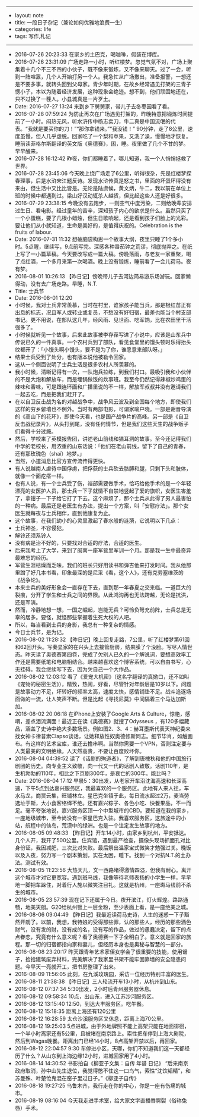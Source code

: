 - --
- layout: note
- title: 一段日子杂记（兼论如何优雅地浪费一生）
- categories: life
- tags: 写作,札记
- --
- 2016-07-26 20:23:33 在家乡的土巴克，喝咖啡，假装在博库。
- 2016-07-26 23:31:09 广场走路一小时，听红楼梦。忽觉气氛不对，广场上聚集着十几个不三不四的小伙子，既不像来锻炼，又不像来聊天。过了一会，听到一阵喧嚣，几个人开始打另一个人。我急忙从广场撤出，准备报警，一想还是不要多事，就转头回到父母家。青少年时期，在故乡经常遇见打架的三青子愣小子，本以为随着经济发展，这种现象会绝迹。想不到，他们顽固地还在，只不过换了一茬人。小县城真是一片歹土。
- Date: 2016-07-27 13:24 来到乡下舅舅家，带儿子去冬枣园看了看。
- 2016-07-28 07:59:24 为防止再次在广场遇见打架的，昨晚特意把锻炼时间提前了一小时。闷热无风，听水浒传中杨志卖刀，牛二真是中国流氓的代表。“我就是要买你的刀！”“那你拿钱来。”“我没钱！” 90分钟，走了8公里，速度虽慢，但人几乎虚脱。回家吃了一个梨和苹果，又洗了澡，慢慢地才恢复。睡前读菲格尔斯翻译的英文版《奥德赛》，困，睡。夜里做了几个不甘的梦。早早醒来。
- 2016-07-28 16:12:42 昨夜，你们都睡着了，哪儿知道，我一个人悄悄拯救了世界。
- 2016-07-28 23:45:06 今天晚上绕广场走了6公里，听得很杂，先是红楼梦探春理事，后是水浒宋江题反诗。发现水浒传真是怒之书，里面的坏蛋坏得没有来由，但生活中又比比皆是。无论是陆虞候，黄文炳，牛二，我以前在单位上班的时候中都遇到过。梁山好汉动辄杀人越货，但比起这些人还是好很多。
- 2016-07-29 23:38:15 今晚没有去跑步，一则空气中度污染，二则给晚辈安排过生日、看电影。经过童年的苦辛，深知孩子内心的欲求是什么。虽然只买了一个小蛋糕，要了几根小蜡烛，但生日歌响起，还是看到孩子们脸上的光彩。要让他们从小就知道，生命是美好的，是值得庆祝的。Celebration is the fruits of labour.
- Date: 2016-07-31 11:32 想破脑袋构思一个故事大纲，夜里只睡了1个多小时。5点醒，继续写，9点前写完。深感各种番茄钟之荒谬，彻底抛弃之。在纸上写了一小篇草稿。今天要改写成一篇大稿。傍晚落雨，与老友一家重聚，喝了点红酒，一个多月来第一次喝酒。晚上没有锻炼，睡前看了一会儿荷马。夜有梦。
- 2016-08-01 10:26:13 【昨日记】傍晚带儿子去河边简易游乐场游玩。回家懒得动，没有去广场走路。早睡，N.T.
- Title: 士兵节
- Date: 2016-08-01 12:20
- 小时候，我对士兵非常羡慕，当时在村里，谁家孩子能当兵，那是根红苗正有出息的标志，况且军人或转业或复员，不愁没有好归宿，最差也能当个村支部书记。更不用说，在部队这几年，经风雨、见世面、吃军饷，比在农田里干活强多了。
- 小时候就听见一个故事，后来此故事被李存葆写进了小说中，应该是山东兵中传说已久的一件真事。一个农村兵到了部队，看见食堂里的馒头顿时乐得抬头纹都开了：「小馒头啊小馒头，要不是为了你，谁愿意来部队呀。」
- 结果士兵受到了处分，也有版本说他被勒令回家。
- 这从一个侧面说明了士兵生活是很多农村人所羡慕的。
- 我小时候，清晰记得有一次，一队炮兵拉练，到我们村口。最吸引我和小伙伴的不是大炮和解放车，而是埋锅做饭的炊事班。我至今仍然记得辣椒炒鸡蛋的辣味和香味，可是跟连环画和广播里说的不一样，解放军叔叔并没有邀请我们一起去吃，而是把我们赶开了。
- 在以自卫反击战为名的对越战争中，战争风云波及到全国每个地方，即使我们这样的穷乡僻壤也不例外。当时有两部电影，可谓家喻户晓。一部是谢晋导演的《高山下的花环》，即使今天看，也是国产战争片的高峰。另一部是《自卫反击战纪录片》，从头打到尾，没有任何情节，但是我们这些天生的战争贩子们看得十分过瘾。
- 然后，学校来了英模报告团，讲述老山前线和猫耳洞的故事。至今还记得我们中学的老校长，用浓重的山东话说：「他们在老山前线，留下了自己的青春，还有那玫瑰色（shaï）地梦。」
- 当然，小道消息比官方宣传流传得更快。
- 有人说越南人虐待中国俘虏，把俘获的士兵砍去胳膊和腿，只剩下头和肢体，就像一个面疙瘩一样。
- 也有人说，有一个士兵受了伤，裆部需要做手术，恰巧给他手术的是一个年轻漂亮的女医护人员，那士兵一下子就情不自禁地竖起了爱的旗帜，女医生害羞了，拿钳子一下子给它打了下去。这个麻烦了，那个士兵从此得了男人最害怕的一种病。最后还是老医生有办法，提出一个方案，叫「安慰疗法」。那个女医生就每夜与士兵相伴，直到他康复为止。
- 这个故事，在我们幼小的心灵里激起了春水般的涟漪，它说明以下几点：
- 士兵神圣，不容侵犯。
- 解铃还须系铃人
- 没有病是治不好的，只要找对合适的疗法，合适的医生。
- 后来我考上了大学，来到了闽南一座军营里军训一个月。那是我一生中最奇异最难忘的经历。
- 军营生涯枯燥而乏味，我们的班长只好用读书和弹吉他来打发时间。我从他那里蹭了好几本书看，印象最深的是尼采《看，这个人》，还有克劳塞维茨的《战争论》。
- 本来士兵的美好形象会一直存在下去，直到那一年春夏之交来临。一道巨大的裂痕，分开了学生和士兵之间的界限。从此鸿沟再也无法跨越，无论是抗洪，还是军演。
- 然而，冷静地想一想，一国之崛起，岂能无兵？可怜负弩充前阵，士兵总是无辜的居多。要怪，就怪那些掌握着生死大权的人吧。
- 所以，每当看到士兵的身影，我总有一种复杂的情感。
- 今日士兵节，是为记。
- 2016-08-02 11:28:32 【昨日记】晚上回复走路，7公里，听了红楼梦第61回和62回开头。写秦显家的在兴头上去接管厨房，结果臊了个没脸。写尽人情世态。昨天读了奥德赛第四卷，完成了欠别人已久的一个解说词，要想高效率工作还是需要纸笔和电脑相结合。越来越喜欢这个博客系统，可以自由书写，心无挂碍。我会继续写下去，因为欠自己一个大作品。
- 2016-08-02 12:03:12 看了《爱宠大机密》（这名字翻译的真拗口，还不如叫《宠物的秘密生活》），精致，热闹，好看，尽管针对年龄层是10岁以下。问题是故事动力不足，坏转好的频率太高，速度太快，感情铺垫不足。战斗追逐场面做的一流，让人笑声不断。但是比起《寻找尼莫》中间隔着三个马达加斯加。
- 2016-08-02 20:06:18 在iPhone上安装了Google Arts & Culture，惊艳，感喟，差点泪流满面！最近正在读《奥德赛》就搜了Odysseus ，有120多幅藏品，涵盖了史诗中绝大多数场景。例如图2、3、4：赫耳墨斯代表天神纪委来找女神卡律普索Clapso谈话，让她释放性奴奥德修斯同志。细节毕肖，如触画布。有这样的艺术宝库，谁还去撸串啊。当然你需要一个VPN，否则注定要与人类最美的文明绝缘。人天然高贵，不要让百度败坏你。
- 2016-08-04 04:39:52 读了《话剧的殉道者》，了解到唐槐秋和他的中国旅行剧团的历史。向专业主义致敬，向一代又一代的话剧人致敬。话剧110年，是生机勃勃的110年，相比之下京剧300年，是衰亡的300年。能比吗？
- Date: 2016-08-04 17:12 早晨5：30出发，从老家开车沿沈海高速和长深高速，下午5点到达嘉兴服务区，我最喜欢的一个服务区。此地有人来人往，车水马龙，商贾云集，旺铺林立。星巴克坐镇于此，每日流水超过2万，麦当劳选址于斯，大小食客络绎不绝。还有嘉兴粽子、各色小吃、快餐果品，不一而足。毫不夸张地说，嘉兴服务区顶一个中型城市的CBD。要知道在我的家乡，一座地级城市，至今尚没有一家星巴克入驻。我喜欢服务区，这旅途中的小站，航程中的仙岛，荒漠中的绿洲。也是一个注定发生故事的地方。
- 2016-08-05 09:48:33 【昨日记】开车14小时，由家乡到杭州，平安抵达。几个人开，我开了500公里。住宾馆，遇到最严检查，摄像头现场抓面孔对比身份证，我因减肥，三次比对失败。最后祭出温家宝式微笑才勉强过关。晚饭以及入夜，努力写一个剧本策划，实在太困，睡下。找到一个对抗N.T.的土办法。测试有效。
- 2016-08-05 11:23:56 大热天儿，文一西路堵得激情四溢，但我有耐心。离开这个城市才对它更宽容。遇到斑马线，我像等待老师表扬的小学生一样，早早地一脚把车跺住，对着行人施以微笑注目礼。这就是杭州，一座斑马线前不杀生的城市。
- 2016-08-05 23:57:39 现在记下还属于今日。夜开滨江，灯火辉煌。路路通畅，地美天朗。G20给杭州镀上一层金粉，至少表面上看，是一座绝美之城。
- 2016-08-06 09:04:49 【昨日记】我最近读荷马史诗，人生的迷惑一下子豁然开朗了。以前，我想，我特娘的受得那些罪，认的那些人，经历的那些酒色财气，没有发的财，没有成的名，没有写的作品，做过的愚蠢决定，留下的点点眷恋，究竟有什么意义呢？看了奥德赛一下子全明白了。意义就是回家的旅程。那一切的归宿都指向家和妻儿，但经历本身也是奥秘与智慧的一部分。
- 2016-08-08 23:20:17 昨天跟青年艺术家侄女学会了很重要的技能，使用锯子，捡拾建筑废弃材料，完美解决了我家里书架不能牢固靠墙的安全隐患问题。今早天一亮就开工，把书房整理了出来。
- 2016-08-09 11:56:05 此刻，在九溪玫瑰园，采访一位经历特别丰富的医生。
- 2016-08-11 21:38:38 【昨日记】三人轮流开车13小时，从杭州到山东。
- 2016-08-12 07:37:34 5:30出发，2小时后青州服务器休息。
- 2016-08-12 09:58:34 10点，出山东，进入江苏沙河服务区。
- 2016-08-12 13:15:40 12:50，到达大丰服务区。吃午餐。
- 2016-08-12 15:18:35 距离上海还有120公里
- 2016-08-12 16:28:59 太仓沙溪服务区又休息，距离上海70公里。
- 2016-08-12 19:25:03 5点进城，由于外地牌照不能上高架只能在地面徘徊，一个半小时离家还有5公里，且被堵在南京路上。索性把车停到上海大剧院，然后到Wagas晚餐。距离出门已经14小时，8点高架开禁以后，再回家。
- 2016-08-12 22:04:57 9:30 车停进小区，天哪，你们不知道我们这一天都经历了什么？从山东到上海边缘12小时，进城回家用了4小时。
- 2016-08-14 14:30:52 书影拍自《柳亚子文集：自传 年谱 日记》 “后来南京政府取消，孙中山先生退位，我觉得憋不住这一口鸟气，索性“沈饮韬精”，和苏曼殊、叶楚怆鬼混在窑子里过日子。”《柳亚子自传》
- 2016-08-18 19:27:25 乌鲁木齐，我行走在你的中心，你是一座有伤痛的城市。
- 2016-08-19 08:16:04 今天我走进手术室，给大家文字直播唇腭裂（俗称兔唇）手术。

